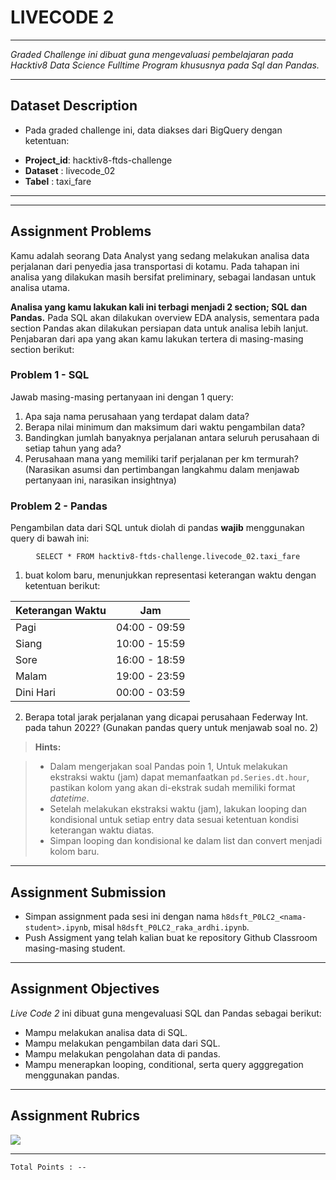 # **LIVECODE 2**

---

_Graded Challenge ini dibuat guna mengevaluasi pembelajaran pada Hacktiv8 Data Science Fulltime Program khususnya pada Sql dan Pandas._

---

## Dataset Description

* Pada graded challenge ini, data diakses dari BigQuery dengan ketentuan:

- **Project_id**: hacktiv8-ftds-challenge
- **Dataset**   : livecode_02
- **Tabel**     : taxi_fare

---
---

## Assignment Problems

Kamu adalah seorang Data Analyst yang sedang melakukan analisa data perjalanan dari penyedia jasa transportasi di kotamu. Pada tahapan ini analisa yang dilakukan masih bersifat preliminary, sebagai landasan untuk analisa utama.

**Analisa yang kamu lakukan kali ini terbagi menjadi 2 section; SQL dan Pandas.** Pada SQL akan dilakukan overview EDA analysis, sementara pada section Pandas akan dilakukan persiapan data untuk analisa lebih lanjut. Penjabaran dari apa yang akan kamu lakukan tertera di masing-masing section berikut:

### Problem 1 - SQL

Jawab masing-masing pertanyaan ini dengan 1 query:

1. Apa saja nama perusahaan yang terdapat dalam data?
2. Berapa nilai minimum dan maksimum dari waktu pengambilan data?
3. Bandingkan jumlah banyaknya perjalanan antara seluruh perusahaan di setiap tahun yang ada?
4. Perusahaan mana yang memiliki tarif perjalanan per km termurah? (Narasikan asumsi dan pertimbangan langkahmu dalam menjawab pertanyaan ini, narasikan insightnya)

### Problem 2 - Pandas

Pengambilan data dari SQL untuk diolah di pandas **wajib** menggunakan query di bawah ini:

<div align="center">

`SELECT * FROM hacktiv8-ftds-challenge.livecode_02.taxi_fare`

</div>

1. buat kolom baru, menunjukkan representasi keterangan waktu dengan ketentuan berikut:

<div align="center">

|Keterangan Waktu|Jam|	
|--|--|
|Pagi|04:00 - 09:59|
|Siang|10:00 - 15:59|
|Sore|16:00 - 18:59|
|Malam|19:00 - 23:59|
|Dini Hari|00:00 - 03:59|

</div>

2. Berapa total jarak perjalanan yang dicapai perusahaan Federway Int. pada tahun 2022? (Gunakan pandas query untuk menjawab soal no. 2)

>**Hints:**

>- Dalam mengerjakan soal Pandas poin 1, Untuk melakukan ekstraksi waktu (jam) dapat memanfaatkan `pd.Series.dt.hour`, pastikan kolom yang akan di-ekstrak sudah memiliki format *datetime*.
>- Setelah melakukan ekstraksi waktu (jam), lakukan looping dan kondisional untuk setiap entry data sesuai ketentuan kondisi keterangan waktu diatas.
>- Simpan looping dan kondisional ke dalam list dan convert menjadi kolom baru.

---
## Assignment Submission

- Simpan assignment pada sesi ini dengan nama `h8dsft_P0LC2_<nama-student>.ipynb`, misal `h8dsft_P0LC2_raka_ardhi.ipynb`.
- Push Assigment yang telah kalian buat ke repository Github Classroom masing-masing student.
---
## Assignment Objectives

*Live Code 2* ini dibuat guna mengevaluasi SQL dan Pandas sebagai berikut:

- Mampu melakukan analisa data di SQL.
- Mampu melakukan pengambilan data dari SQL.
- Mampu melakukan pengolahan data di pandas.
- Mampu menerapkan looping, conditional, serta query agggregation menggunakan pandas.

---

## Assignment Rubrics

<img src="--"></img>

---

```
Total Points : --
```
